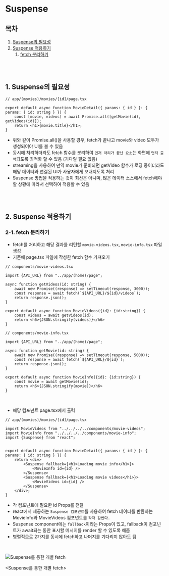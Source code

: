 # Suspense

## 목차

1. [Suspense의 필요성](#1-suspense의-필요성)
2. [Suspense 적용하기](#2-suspense-적용하기)
    1. [fetch 분리하기](#2-1-fetch-분리하기)

<br>
<br>

## 1. Suspense의 필요성

```tsx
// app/(movies)/movies/[id]/page.tsx

export default async function MovieDetail({ params: { id } }: { params: { id: string } }) {
    const [movie, videos] = await Promise.all([getMovie(id), getVideos(id)]);
    return <h1>{movie.title}</h1>;
}
```

- 위와 같이 Promise.all()을 사용할 경우, fetch가 끝나고 movie와 video 모두가 생성되어야 UI를 볼 수 있음
- 동시에 처리하더라도 fetch 함수를 분리하여 `먼저 처리가 끝난 요소`는 화면에 `먼저 출력`되도록 최적화 할 수 있음 (기다릴 필요 없음)
- streaming을 사용하여 만약 movie가 준비되면 getVideo 함수가 로딩 중이더라도 해당 데이터와 연결된 UI가 사용자에게 보내지도록 처리
- Suspense 방법을 적용하는 것이 최선은 아니며, 많은 데이터 소스에서 fetch해야 할 상황에 따라서 선택하여 적용할 수 있음

<br>
<br>

## 2. Suspense 적용하기

### 2-1. fetch 분리하기

- fetch를 처리하고 해당 결과를 리턴할 `movie-videos.tsx`, `movie-info.tsx` 파일 생성
- 기존에 page.tsx 파일에 작성한 fetch 함수 가져오기

```tsx
// components/movie-videos.tsx

import {API_URL} from "../app/(home)/page";

async function getVideos(id: string) {
    await new Promise((response) => setTimeout(response, 3000));
    const response = await fetch(`${API_URL}/${id}/videos`);
    return response.json();
}

export default async function MovieVideos({id}: {id:string}) {
    const videos = await getVideos(id);
    return <h6>{JSON.stringify(videos)}</h6>
}
```

```tsx
// components/movie-info.tsx

import {API_URL} from "../app/(home)/page";

async function getMovie(id: string) {
    await new Promise((response) => setTimeout(response, 5000));
    const response = await fetch(`${API_URL}/${id}`);
    return response.json();
}

export default async function MovieInfo({id}: {id:string}) {
    const movie = await getMovie(id);
    return <h6>{JSON.stringify(movie)}</h6>
}
```

<br>

- 해당 컴포넌트 page.tsx에서 출력

```tsx
// app/(movies)/movies/[id]/page.tsx

import MovieVideos from "../../../../components/movie-videos";
import MovieInfo from "../../../../components/movie-info";
import {Suspense} from "react";


export default async function MovieDetail({ params: { id } }: { params: { id: string } }) {
    return <div>
        <Suspense fallback={<h1>Loading movie info</h1>}>
            <MovieInfo id={id} />
        </Suspense>
        <Suspense fallback={<h1>Loading movie videos</h1>}>
            <MovieVideos id={id} />
        </Suspense>
    </div>;
}
```

- 각 컴포넌트에 필요한 id Props를 전달
- react에서 제공하는 `Suspense 컴포넌트`를 사용하여 fetch 데이터를 반환하는 MovieInfo와 MovieVideos 컴포넌트를 `각각 감싼다.`
- Suspense component에는 `fallback`이라는 Props이 있고, fallback이 컴포넌트가 await되는 동안 표시할 메시지를 render 할 수 있도록 해줌
- 병렬적으로 2가지를 동시에 fetch하고 나머지를 기다리지 않아도 됨

<br>

![Suspense를 통한 개별 fetch](../assets/img/Nextjs_suspense.gif)

<Suspense를 통한 개별 fetch>
